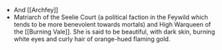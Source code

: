 - And [[Archfey]]
- Matriarch of the Seelie Court (a political faction in the Feywild which tends to be more benevolent towards mortals) and High Warqueen of the [[Burning Vale]]. She is said to be beautiful, with dark skin, burning white eyes and curly hair of orange-hued flaming gold.